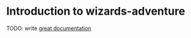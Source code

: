 # Introduction to wizards-adventure

TODO: write [great documentation](http://jacobian.org/writing/great-documentation/what-to-write/)

